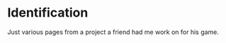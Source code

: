 Identification
==============
Just various pages from a project a friend had me work on for his game.

